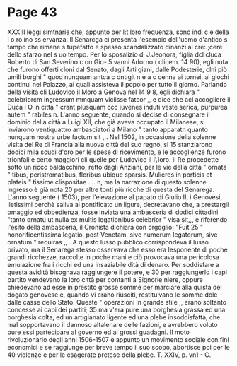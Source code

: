 # Page 43

XXXIII leggi simtnarie che, appunto per l:t loro frequenza, sono indi c e della l o ro ino ss ervanza. Il Senarcga ci presenta l'esempio dell'uomo d'antico s tampo che rimane s tupefatto e spesso scandalizzato dinanzi al cre:.;cere dello sfarzo nel s uo tempo. Per lo sposalizio di J.Jeonora, figlia dcl cluca Roberto di San Severino c on Gio- 5 vanni Adorno ( clicem. 14 90), egli nota che furono offerti cloni dal Senato, dagli Arti giani, dalle Podesterie, clni piò umili borghi " quod nunquam antca c ontigit n e a c cenna ai tornei, ai giochi continui nel Palazzo, ai quali assisteva il popolo per tutto il giorno. Parlando della visita cli Ludovico il Moro a Genova nel 14 9 8, egli dichiara " cclebriorcm ingressum mmquam viclisse fatcor ,, e dice che acl accogliere il Duca I O in città " crant plusquam ccc iuvenes induti veste serica, purpurea autem " rabiles n. L'anno seguente, quando si decise di consegnare il dominio della città a Luigi XII, che già aveva occupato il Milanese, si inviarono ventiquattro ambasciatori a Milano " tanto apparatn quanto nunquam nostra urbe factum sit ,,. Nel 1502, in occasione della solenne visita del Re di Francia alla nuova città del suo regno, si 15 stanziarono dodici mila scudi d'oro per le spese di ricevimento, e le accoglienze furono trionfali e certo maggiori cli quelle per Ludovico il Ì\1oro. Il Re procedette sotto un ricco baldacchino, retto dagli Anziani, per le vie della città " ornata " tibus, peristromatibus, floribus ubique sparsis. Mulieres in porticis et plateis " tissime clispositae .... n, ma la narrazione di questo solenne ingresso è già nota 20 per altre tonti più ricche di questa del Senarega. L'anno seguente ( 1503), per l'elevazione al papato di Giulio II, i Genovesi, lietissimi perchè saliva al pontificato un ligure, decretavano che, a prestargli omaggio ed obbedienza, fosse inviata una ambasceria di dodici cittadini "tanto ornatu ut nulla ex multis legationibus celebrior " visa sit,,, e riferendo l'esito della ambasceria, il Cronista dichiara con orgoglio: "Fuit 25 " honorificentissima legatio, post Venetam, sive numerum legatorum, sive ornatum " requiras ,, . A questo lusso pubblico corrispondeva il lusso privato, ma il Senarega stesso osservava che esso era lesponente di poche grandi ricchezze, raccolte in poche mani e ciò provocava una pericolosa emulazione fra i ricchi ed una insaziabile dità di denaro. Per soddisfare a questa avidità bisognava raggiungere il potere, e 30 per raggiungerlo i capi partito vendevano la loro città per contanti a Signorie niere, oppure chiedevano ad esse in prestito grosse somme per marciare alla quista del dogato genovese e, quando vi erano riusciti, restituivano le somme dole dalle casse dello Stato. Queste " operazioni in grande stile ,, erano soltanto concesse ai capi dei partiti; 35 ma v'era pure una borghesia grassa ed una borghesia colta, ed un artigianato ligente ed una plebe insoddisfatta, che mal sopportavano il dannoso altalenare delle fazioni, e avrebbero voluto pure essi partecipare al governo ed ai grossi guadagni. Il moto rivoluzionario degli anni 1506-1507 è appunto un movimento sociale con fini economici e se raggiunge per breve tempo il suo scopo, abortisce poi per le 40 violenze e per le esagerate pretese della plebe. T. XXIV, p. vn1 - C.